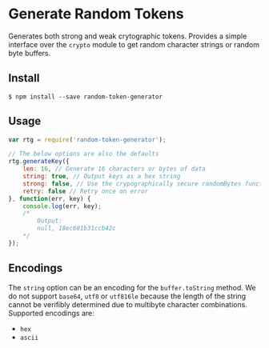 # Generate Random Tokens

Generates both strong and weak crytographic tokens.  Provides a simple interface over the `crypto` module to get random character strings or random byte buffers.

## Install

```
$ npm install --save random-token-generator
```

## Usage

```javascript
var rtg = require('random-token-generator');

// The below options are also the defaults
rtg.generateKey({
	len: 16, // Generate 16 characters or bytes of data
	string: true, // Output keys as a hex string
	strong: false, // Use the crypographically secure randomBytes function
	retry: false // Retry once on error
}, function(err, key) {
	console.log(err, key);
	/*
		Output:
		null, 18ec681b31ccb42c
	*/
});
```

## Encodings

The `string` option can be an encoding for the `buffer.toString` method.  We do not support `base64`, `utf8` or `utf816le` because the length of the string cannot be verifibly determined due to multibyte character combinations. Supported encodings are:

- `hex`
- `ascii`
